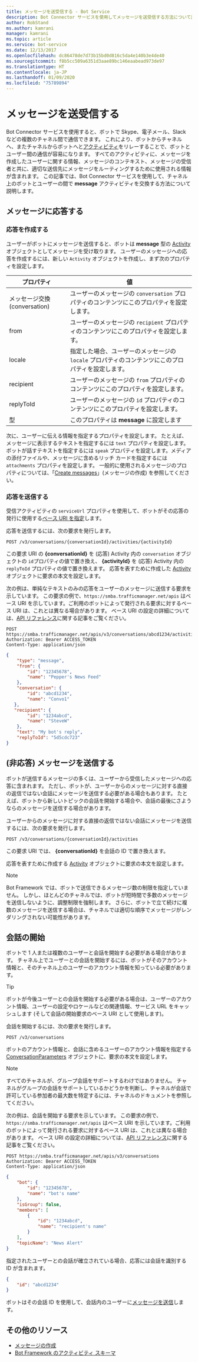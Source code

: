 ```yaml
---
title: メッセージを送受信する - Bot Service
description: Bot Connector サービスを使用してメッセージを送受信する方法について説明します。
author: RobStand
ms.author: kamrani
manager: kamrani
ms.topic: article
ms.service: bot-service
ms.date: 12/13/2017
ms.openlocfilehash: dc86478de7d73b15bd0d816c5da4e140b3e4de40
ms.sourcegitcommit: f8b5cc509a6351d3aae89bc146eaabead973de97
ms.translationtype: HT
ms.contentlocale: ja-JP
ms.lasthandoff: 01/09/2020
ms.locfileid: "75789894"
---
```

# <a name="send-and-receive-messages"></a>メッセージを送受信する

Bot Connector サービスを使用すると、ボットで Skype、電子メール、Slack などの複数のチャネル間で通信できます。 これにより、ボットからチャネルへ、またチャネルからボットへと[アクティビティ](https://aka.ms/botSpecs-activitySchema)をリレーすることで、ボットとユーザー間の通信が容易になります。 すべてのアクティビティに、メッセージを作成したユーザーに関する情報、メッセージのコンテキスト、メッセージの受信者と共に、適切な送信先にメッセージをルーティングするために使用される情報が含まれます。 この記事では、Bot Connector サービスを使用して、チャネル上のボットとユーザーの間で **message** アクティビティを交換する方法について説明します。 

## <a id="create-reply"></a> メッセージに応答する

### <a name="create-a-reply"></a>応答を作成する 

ユーザーがボットにメッセージを送信すると、ボットは **message** 型の [Activity][] オブジェクトとしてメッセージを受け取ります。 ユーザーのメッセージへの応答を作成するには、新しい `Activity` オブジェクトを作成し、まず次のプロパティを設定します。

| プロパティ | 値 |
|----|----|
| メッセージ交換 (conversation) | ユーザーのメッセージの `conversation` プロパティのコンテンツにこのプロパティを設定します。 |
| from | ユーザーのメッセージの `recipient` プロパティのコンテンツにこのプロパティを設定します。 |
| locale | 指定した場合、ユーザーのメッセージの `locale` プロパティのコンテンツにこのプロパティを設定します。 |
| recipient | ユーザーのメッセージの `from` プロパティのコンテンツにこのプロパティを設定します。 |
| replyToId | ユーザーのメッセージの `id` プロパティのコンテンツにこのプロパティを設定します。 |
| 型 | このプロパティは **message** に設定します |

次に、ユーザーに伝える情報を指定するプロパティを設定します。 たとえば、メッセージに表示するテキストを指定するには `text` プロパティを設定します。ボットが話すテキストを指定するには `speak` プロパティを設定します。メディアの添付ファイルや、メッセージに含めるリッチ カードを指定するには `attachments` プロパティを設定します。 一般的に使用されるメッセージのプロパティについては、「[Create messages](bot-framework-rest-connector-create-messages.md)」(メッセージの作成) を参照してください。

### <a name="send-the-reply"></a>応答を送信する

受信アクティビティの `serviceUrl` プロパティを使用して、ボットがその応答の発行に使用する[ベース URI を指定](bot-framework-rest-connector-api-reference.md#base-uri)します。 

応答を送信するには、次の要求を発行します。 

```http
POST /v3/conversations/{conversationId}/activities/{activityId}
```

この要求 URI の **{conversationId}** を (応答) Activity 内の `conversation` オブジェクトの `id`プロパティの値で置き換え、 **{activityId}** を (応答) Activity 内の `replyToId` プロパティの値で置き換えます。 応答を表すために作成した [Activity][] オブジェクトに要求の本文を設定します。

次の例は、単純なテキストのみの応答をユーザーのメッセージに送信する要求を示しています。 この要求の例で、`https://smba.trafficmanager.net/apis` はベース URI を示しています。ご利用のボットによって発行される要求に対するベース URI は、これとは異なる場合があります。 ベース URI の設定の詳細については、[API リファレンス](bot-framework-rest-connector-api-reference.md#base-uri)に関する記事をご覧ください。

```http
POST https://smba.trafficmanager.net/apis/v3/conversations/abcd1234/activities/5d5cdc723 
Authorization: Bearer ACCESS_TOKEN 
Content-Type: application/json 
```

```json
{
    "type": "message",
    "from": {
        "id": "12345678",
        "name": "Pepper's News Feed"
    },
    "conversation": {
        "id": "abcd1234",
        "name": "Convo1"
   },
   "recipient": {
        "id": "1234abcd",
        "name": "SteveW"
    },
    "text": "My bot's reply",
    "replyToId": "5d5cdc723"
}
```

## <a id="send-message"></a> (非応答) メッセージを送信する

ボットが送信するメッセージの多くは、ユーザーから受信したメッセージへの応答に含まれます。 ただし、ボットが、ユーザーからのメッセージに対する直接の返信ではない会話にメッセージを送信する必要がある場合もあります。 たとえば、ボットから新しいトピックの会話を開始する場合や、会話の最後にさようならのメッセージを送信する場合があります。 

ユーザーからのメッセージに対する直接の返信ではない会話にメッセージを送信するには、次の要求を発行します。 

```http
POST /v3/conversations/{conversationId}/activities
```

この要求 URI では、 **{conversationId}** を会話の ID で置き換えます。 
    
応答を表すために作成する [Activity][] オブジェクトに要求の本文を設定します。

> [!NOTE]
> Bot Framework では、ボットで送信できるメッセージ数の制限を指定していません。 しかし、ほとんどのチャネルでは、ボットが短時間で多数のメッセージを送信しないように、調整制限を強制します。 さらに、ボットで立て続けに複数のメッセージを送信する場合は、チャネルでは適切な順序でメッセージがレンダリングされない可能性があります。

## <a name="start-a-conversation"></a>会話の開始

ボットで 1 人または複数のユーザーと会話を開始する必要がある場合があります。 チャネル上でユーザーとの会話を開始するには、ボットがそのアカウント情報と、そのチャネル上のユーザーのアカウント情報を知っている必要があります。 

> [!TIP]
> ボットが今後ユーザーとの会話を開始する必要がある場合は、ユーザーのアカウント情報、ユーザーの設定やロケールなどの関連情報、サービス URL をキャッシュします (そして会話の開始要求のベース URI として使用します)。 

会話を開始するには、次の要求を発行します。 

```http
POST /v3/conversations
```

ボットのアカウント情報と、会話に含めるユーザーのアカウント情報を指定する [ConversationParameters][] オブジェクトに、要求の本文を設定します。

> [!NOTE]
> すべてのチャネルが、グループ会話をサポートするわけではありません。 チャネルがグループの会話をサポートしているかどうかを判断し、チャネルが会話で許可している参加者の最大数を特定するには、チャネルのドキュメントを参照してください。

次の例は、会話を開始する要求を示しています。 この要求の例で、`https://smba.trafficmanager.net/apis` はベース URI を示しています。ご利用のボットによって発行される要求に対するベース URI は、これとは異なる場合があります。 ベース URI の設定の詳細については、[API リファレンス](bot-framework-rest-connector-api-reference.md#base-uri)に関する記事をご覧ください。

```http
POST https://smba.trafficmanager.net/apis/v3/conversations 
Authorization: Bearer ACCESS_TOKEN
Content-Type: application/json
```

```json
{
    "bot": {
        "id": "12345678",
        "name": "bot's name"
    },
    "isGroup": false,
    "members": [
        {
            "id": "1234abcd",
            "name": "recipient's name"
        }
    ],
    "topicName": "News Alert"
}
```

指定されたユーザーとの会話が確立されている場合、応答には会話を識別する ID が含まれます。 

```json
{
    "id": "abcd1234"
}
```

ボットはその会話 ID を使用して、会話内のユーザーに[メッセージを送信](#send-message)します。

## <a name="additional-resources"></a>その他のリソース

- [メッセージの作成](bot-framework-rest-connector-create-messages.md)
- [Bot Framework のアクティビティ スキーマ](https://aka.ms/botSpecs-activitySchema)

[Activity]: bot-framework-rest-connector-api-reference.md#activity-object
[ConversationParameters]: bot-framework-rest-connector-api-reference.md#conversationparameters-object

